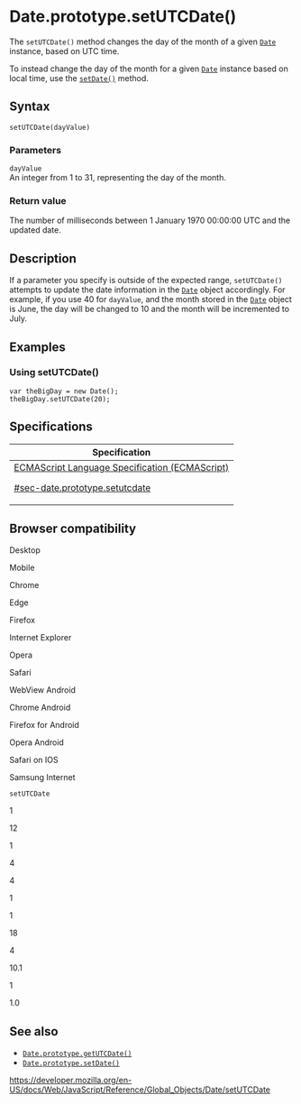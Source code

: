 # Date.prototype.setUTCDate()

The `setUTCDate()` method changes the day of the month of a given [`Date`](../date) instance, based on UTC time.

To instead change the day of the month for a given [`Date`](../date) instance based on local time, use the [`setDate()`](setdate) method.

## Syntax

    setUTCDate(dayValue)

### Parameters

`dayValue`  
An integer from 1 to 31, representing the day of the month.

### Return value

The number of milliseconds between 1 January 1970 00:00:00 UTC and the updated date.

## Description

If a parameter you specify is outside of the expected range, `setUTCDate()` attempts to update the date information in the [`Date`](../date) object accordingly. For example, if you use 40 for `dayValue`, and the month stored in the [`Date`](../date) object is June, the day will be changed to 10 and the month will be incremented to July.

## Examples

### Using setUTCDate()

    var theBigDay = new Date();
    theBigDay.setUTCDate(20);

## Specifications

<table><thead><tr class="header"><th>Specification</th></tr></thead><tbody><tr class="odd"><td><a href="https://tc39.es/ecma262/#sec-date.prototype.setutcdate">ECMAScript Language Specification (ECMAScript) 
<br/>


<span class="small">#sec-date.prototype.setutcdate</span></a></td></tr></tbody></table>

## Browser compatibility

Desktop

Mobile

Chrome

Edge

Firefox

Internet Explorer

Opera

Safari

WebView Android

Chrome Android

Firefox for Android

Opera Android

Safari on IOS

Samsung Internet

`setUTCDate`

1

12

1

4

4

1

1

18

4

10.1

1

1.0

## See also

-   [`Date.prototype.getUTCDate()`](getutcdate)
-   [`Date.prototype.setDate()`](setdate)

<a href="https://developer.mozilla.org/en-US/docs/Web/JavaScript/Reference/Global_Objects/Date/setUTCDate" class="_attribution-link">https://developer.mozilla.org/en-US/docs/Web/JavaScript/Reference/Global_Objects/Date/setUTCDate</a>
